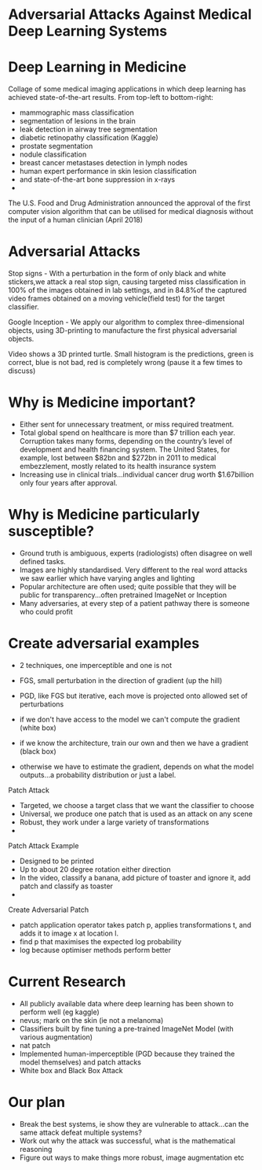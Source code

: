 # Adversarial Attacks Against Medical Deep Learning Systems

# Deep Learning in Medicine

Collage of some medical imaging applications in which deep learning has achieved state-of-the-art results. From top-left to bottom-right:

- mammographic mass classification
- segmentation of lesions in the brain 
- leak detection in airway tree segmentation 
- diabetic retinopathy classification (Kaggle)
- prostate segmentation
- nodule classification
- breast cancer metastases detection in lymph nodes
- human expert performance in skin lesion classification
- and state-of-the-art bone suppression in x-rays
- 

The U.S. Food and Drug Administration announced the approval of the first computer vision algorithm that can be utilised for medical diagnosis without the input of a human clinician (April 2018)



# Adversarial Attacks

Stop signs - With a perturbation in the form of only black and white stickers,we attack a real stop sign, causing targeted miss classification in 100% of the images obtained in lab settings, and in 84.8%of the captured video frames obtained on a moving vehicle(field test) for the target classifier.

Google Inception - We apply our algorithm to complex three-dimensional objects, using 3D-printing to manufacture the first physical adversarial objects.

Video shows a 3D printed turtle. Small histogram is the predictions, green is correct, blue is not bad, red is completely wrong (pause it a few times to discuss)


# Why is Medicine important?

- Either sent for unnecessary treatment, or miss required treatment.
- Total global spend on healthcare is more than $7 trillion each year. Corruption takes many forms, depending on the country’s level of development and health financing system. The United States, for example, lost between $82bn and $272bn in 2011 to medical embezzlement, mostly related to its health insurance system
- Increasing use in clinical trials...individual cancer drug worth $1.67billion only four years after approval.



# Why is Medicine particularly susceptible?

- Ground truth is ambiguous, experts (radiologists) often disagree on well defined tasks.
- Images are highly standardised. Very different to the real word attacks we saw earlier which have varying angles and lighting
- Popular architecture are often used; quite possible that they will be public for transparency...often pretrained ImageNet or Inception
- Many adversaries, at every step of a patient pathway there is someone who could profit


# Create adversarial examples
- 2 techniques, one imperceptible and one is not

- FGS, small perturbation in the direction of gradient (up the hill)
- PGD, like FGS but iterative, each move is projected onto allowed set of perturbations
- if we don't have access to the model we can't compute the gradient (white box)
- if we know the architecture, train our own and then we have a gradient (black box)
- otherwise we have to estimate the gradient, depends on what the model outputs...a probability distribution or just a label.

Patch Attack
- Targeted, we choose a target class that we want the classifier to choose
- Universal, we produce one patch that is used as an attack on any scene
- Robust, they work under a large variety of transformations
- 

Patch Attack Example
- Designed to be printed
- Up to about 20 degree rotation either direction
- In the video, classify a banana, add picture of toaster and ignore it, add patch and classify as toaster
- 

Create Adversarial Patch
- patch application operator takes patch p, applies transformations t, and adds it to image x at location l.
- find p that maximises the expected log probability
- log because optimiser methods perform better


# Current Research
- All publicly available data where deep learning has been shown to perform well (eg kaggle)
- nevus; mark on the skin (ie not a melanoma)
- Classifiers built by fine tuning a pre-trained ImageNet Model (with various augmentation)
- nat patch
- Implemented human-imperceptible (PGD because they trained the model themselves) and patch attacks
- White box and Black Box Attack


# Our plan
- Break the best systems, ie show they are vulnerable to attack...can the same attack defeat multiple systems?
- Work out why the attack was successful, what is the mathematical reasoning
- Figure out ways to make things more robust, image augmentation etc